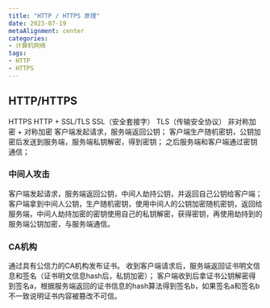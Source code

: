 ```yaml
---
title: "HTTP / HTTPS 原理"
date: 2023-07-19
metaAlignment: center
categories:
- 计算机网络
tags:
- HTTP
- HTTPS
---
```


<!--more-->

## HTTP/HTTPS

HTTPS HTTP + SSL/TLS
SSL（安全套接字）
TLS（传输安全协议）
非对称加密 + 对称加密
客户端发起请求，服务端返回公钥；
客户端生产随机密钥，公钥加密后发送到服务端，服务端私钥解密，得到密钥；
之后服务端和客户端通过密钥通信；

### 中间人攻击

客户端发起请求，服务端返回公钥，中间人劫持公钥，并返回自己公钥给客户端；
客户端拿到中间人公钥，生产随机密钥，使用中间人的公钥加密随机密钥，返回给服务端，中间人劫持加密的密钥使用自己的私钥解密，获得密钥，再使用劫持到的服务端公钥加密，与服务端通信。

### CA机构

通过具有公信力的CA机构发布证书。
收到客户端请求后，服务端返回证书明文信息和签名（证书明文信息hash后，私钥加密）；
客户端收到后拿证书公钥解密得到签名a，根据服务端返回的证书信息的hash算法得到签名b，如果签名a和签名b不一致说明证书内容被篡改不可信。